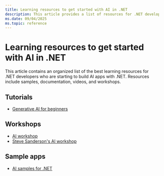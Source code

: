 ```yaml
---
title: Learning resources to get started with AI in .NET
description: This article provides a list of resources for .NET developers who are starting to build AI apps with .NET.
ms.date: 09/04/2025
ms.topic: reference
---
```


# Learning resources to get started with AI in .NET

This article contains an organized list of the best learning resources for .NET developers who are starting to build AI apps with .NET. Resources include samples, documentation, videos, and workshops.

## Tutorials

- [Generative AI for beginners](https://github.com/microsoft/Generative-AI-for-beginners-dotnet)

## Workshops

- [AI workshop](https://github.com/dotnet-presentations/ai-workshop)
- [Steve Sanderson's AI workshop](https://github.com/SteveSandersonMS/dotnet-ai-workshop)

## Sample apps

- [AI samples for .NET](https://github.com/dotnet/ai-samples)
